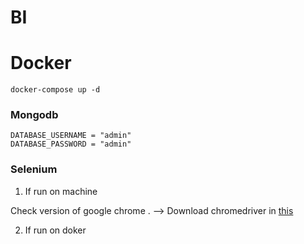 # BI


# Docker 

```
docker-compose up -d
```


### Mongodb

```
DATABASE_USERNAME = "admin"
DATABASE_PASSWORD = "admin"
```


### Selenium 

1. If run on machine 

Check version of google chrome . -->
Download chromedriver in [this](https://sites.google.com/chromium.org/driver/downloads)


2. If run on doker 
